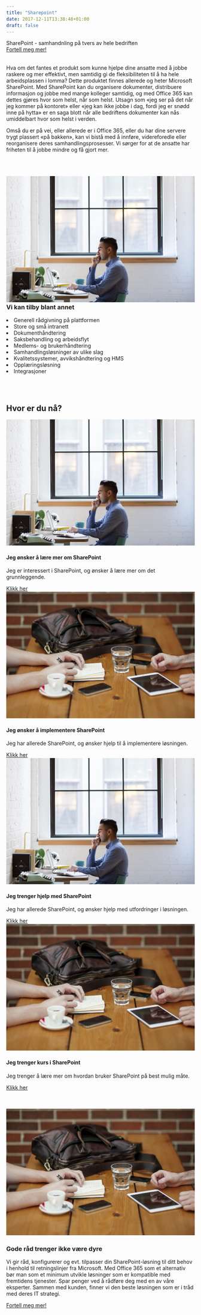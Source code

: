 ```yaml
---
title: "Sharepoint"
date: 2017-12-11T13:38:48+01:00
draft: false
---
```

<div class="row splash w-sharepoint" style="margin-bottom:2rem">
    <div class="col-12 splash-wrapper">
        <div class="splash-slogan">SharePoint - samhandnling på tvers av hele bedriften
        </div>
<a class="btn btn-primary" href="#" role="button">Fortell meg mer!</a> 
    </div>
</div>

<div class="row">
    <div class="col-12">
        <p class="lead">Hva om det fantes et produkt som kunne hjelpe dine ansatte med å jobbe raskere og mer effektivt, men samtidig gi de fleksibiliteten til å ha hele arbeidsplassen i lomma? Dette produktet finnes allerede og heter Microsoft SharePoint.  Med SharePoint kan du organisere dokumenter, distribuere informasjon og jobbe med mange kolleger samtidig, og med Office 365 kan dettes gjøres hvor som helst, når som helst. Utsagn som «jeg ser på det når jeg kommer på kontoret» eller «jeg kan ikke jobbe i dag, fordi jeg er snødd inne på hytta» er en saga blott når alle bedriftens dokumenter kan nås umiddelbart hvor som helst i verden.</p>
        <p class="lead">Omså du er på vei, eller allerede er i Office 365, eller du har dine servere trygt plassert «på bakken», kan vi bistå med å innføre, videreforedle eller reorganisere deres samhandlingsprosesser. Vi sørger for at de ansatte har friheten til å jobbe mindre og få gjort mer.</p>
    </div>
</div>

<div class="row background-blue ad-info fullwidth" style="padding-top:3rem;padding-bottom:3rem">
    <div class="col-sm-12 col-lg-6">
        <img class="img-fluid" src="../img/laptop.jpg"></img>        
    </div>
    <div class="col-sm-12 col-lg-6">
        <h3 style="margin-top:0">Vi kan tilby blant annet</h3>
            <li><i class="fas fa-circle" aria-hidden="true"></i>Generell rådgivning på plattformen</li>
            <li><i class="fas fa-circle" aria-hidden="true"></i>Store og små intranett</li>
            <li><i class="fas fa-circle" aria-hidden="true"></i>Dokumenthåndtering</li>    
            <li><i class="fas fa-circle" aria-hidden="true"></i>Saksbehandling og arbeidsflyt</li>
            <li><i class="fas fa-circle" aria-hidden="true"></i>Medlems- og brukerhåndtering</li>     
            <li><i class="fas fa-circle" aria-hidden="true"></i>Samhandlingsløsninger av ulike slag</li>     
            <li><i class="fas fa-circle" aria-hidden="true"></i>Kvalitetssystemer, avvikshåndtering og HMS</li>     
            <li><i class="fas fa-circle" aria-hidden="true"></i>Opplæringsløsning</li>     
            <li><i class="fas fa-circle" aria-hidden="true"></i>Integrasjoner</li>    
        </ul>
    </div>
</div>

<div class="row">
    <div class="col-12">
        <div class="heading text-center">
            <h2>Hvor er du nå?</h2>
        </div>
    </div>
</div>

<div class="row">
    <div class="col-sm-12 col-md-6 col-lg-3">
        <div class="card" style="min-height:333px">
            <img class="card-img-top " src="../img/laptop.jpg" alt="Card image cap">
            <div class="card-body">
                <h4 class="card-title">Jeg ønsker å lære mer om SharePoint</h4>
                <p class="card-text">Jeg er interessert i SharePoint, og ønsker å lære mer om det grunnleggende.</p>
                <a href="#" class="btn btn-primary">Klikk her</a>
            </div>
        </div>
    </div>
    <div class="col-sm-12 col-md-6 col-lg-3">
        <div class="card" style="min-height:333px">
            <img class="card-img-top" src="../img/office_meeting.jpg" alt="Card image cap">
            <div class="card-body">
                <h4 class="card-title">Jeg ønsker å implementere SharePoint</h4>
                <p class="card-text">Jeg har allerede SharePoint, og ønsker hjelp til å implementere løsningen.</p>
                <a href="#" class="btn btn-primary">Klikk her</a>
            </div>
        </div>
    </div>
    <div class="col-sm-12 col-md-6 col-lg-3">
        <div class="card" style="min-height:333px">
            <img class="card-img-top" src="../img/laptop.jpg" alt="Card image cap">
            <div class="card-body">
                <h4 class="card-title">Jeg trenger hjelp med SharePoint</h4>
                <p class="card-text">Jeg har allerede SharePoint, og ønsker hjelp med utfordringer i løsningen.</p>
                <a href="#" class="btn btn-primary">Klikk her</a>
            </div>
        </div>
    </div>
    <div class="col-sm-12 col-md-6 col-lg-3">
        <div class="card" style="min-height:333px">
            <img class="card-img-top" src="../img/office_meeting.jpg" alt="Card image cap">
            <div class="card-body">
                <h4 class="card-title">Jeg trenger kurs i SharePoint</h4>
                <p class="card-text">Jeg trenger å lære mer om hvordan bruker SharePoint på best mulig måte.</p>
                <a href="#" class="btn btn-primary">Klikk her</a>
            </div>
        </div>
    </div>               
</div>

<div class="row background-yellow ad-info fullwidth" style="padding-top:3rem;padding-bottom:3rem">
    <div class="col-12">
        <img class="img-fluid" src="../img/office_meeting.jpg"></img>        
    </div>
    <div class="col-12">
        <h3>Gode råd trenger ikke være dyre</h3>
    </div>
    <div class="col-12">
        <p class="lead">Vi gir råd, konfigurerer og evt. tilpasser din SharePoint-løsning til ditt behov i henhold til retningslinjer fra Microsoft. Med Office 365 som et alternativ bør man som et minimum utvikle løsninger som er kompatible med fremtidens tjenester. Spar penger ved å rådføre deg med en av våre eksperter. Sammen med kunden, finner vi den beste løsningen som er i tråd med deres IT strategi.</p>
    </div>
<a class="btn btn-primary" href="#" role="button">Fortell meg mer!</a>    
    </div>     
</div>
